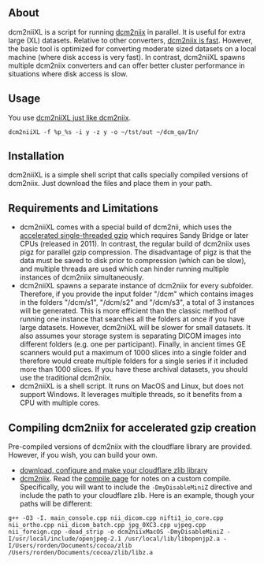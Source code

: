 ## About

dcm2niiXL is a script for running [dcm2niix](https://github.com/rordenlab/dcm2niix) in parallel. It is useful for extra large (XL) datasets. Relative to other converters, [dcm2niix is fast](https://www.nitrc.org/plugins/mwiki/index.php/dcm2nii:MainPage#Alternatives). However, the basic tool is optimized for converting moderate sized datasets on a local machine (where disk access is very fast). In contrast, dcm2niiXL spawns multiple dcm2niix converters and can offer better cluster performance in situations where disk access is slow.

## Usage

You use [dcm2niiXL just like dcm2niix](https://www.nitrc.org/plugins/mwiki/index.php/dcm2nii:MainPage#General_Usage).

```
dcm2niiXL -f %p_%s -i y -z y -o ~/tst/out ~/dcm_qa/In/
```

## Installation

dcm2niiXL is a simple shell script that calls specially compiled versions of dcm2niix. Just download the files and place them in your path.

## Requirements and Limitations

- dcm2niiXL comes with a special build of dcm2nii, which uses the [accelerated single-threaded gzip](https://github.com/cloudflare/zlib) which requires Sandy Bridge or later CPUs (released in 2011). In contrast, the regular build of dcm2niix uses pigz for parallel gzip compression. The disadvantage of pigz is that the data must be saved to disk prior to compression (which can be slow), and multiple threads are used which can hinder running multiple instances of dcm2niix simultaneously.
 - dcm2niiXL spawns a separate instance of dcm2niix for every subfolder. Therefore, if you provide the input folder "/dcm" which contains images in the folders "/dcm/s1", "/dcm/s2" and "/dcm/s3", a total of 3 instances will be generated. This is more efficient than the classic method of running one instance that searches all the folders at once if you have large datasets. However, dcm2niiXL will be slower for small datasets. It also assumes your storage system is separating DICOM images into different folders (e.g. one per participant). Finally, in ancient times GE scanners would put a maximum of 1000 slices into a single folder and therefore would create multiple folders for a single series if it included more than 1000 slices. If you have these archival datasets, you should use the traditional dcm2niix.
 - dcm2niiXL is a shell script. It runs on MacOS and Linux, but does not support Windows. It leverages multiple threads, so it benefits from a CPU with multiple cores.

## Compiling dcm2niix for accelerated gzip creation

Pre-compiled versions of dcm2niix with the cloudflare library are provided. However, if you wish, you can build your own.

- [download, configure and make your cloudflare zlib library](https://github.com/cloudflare/zlib)
- [dcm2niix](https://github.com/rordenlab/dcm2niix). Read the [compile page](https://github.com/rordenlab/dcm2niix/blob/master/COMPILE.md) for notes on a custom compile. Specifically, you will want to include the `-DmyDisableMiniZ` directive and include the path to your cloudflare zlib. Here is an example, though your paths will be different:

```
g++ -O3 -I. main_console.cpp nii_dicom.cpp nifti1_io_core.cpp nii_ortho.cpp nii_dicom_batch.cpp jpg_0XC3.cpp ujpeg.cpp nii_foreign.cpp -dead_strip -o dcm2niixMacOS -DmyDisableMiniZ -I/usr/local/include/openjpeg-2.1 /usr/local/lib/libopenjp2.a -I/Users/rorden/Documents/cocoa/zlib /Users/rorden/Documents/cocoa/zlib/libz.a
```